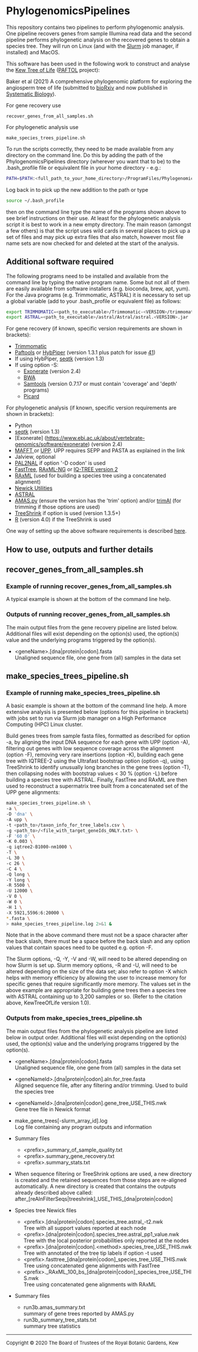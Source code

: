 
#  PhylogenomicsPipelines

This repository contains two pipelines to perform phylogenomic analysis. One pipeline recovers genes from sample Illumina read data and the second pipeline performs phylogenetic analysis on the recovered genes to obtain a species tree. They will run on Linux (and with the [Slurm](https://slurm.schedmd.com/) job manager, if installed) and MacOS.

This software has been used in the following work to construct and analyse the [Kew Tree of Life](https://treeoflife.kew.org/) ([PAFTOL](https://www.kew.org/science/our-science/projects/plant-and-fungal-trees-of-life) project):

Baker et al (2021) A comprehensive phylogenomic platform for exploring the angiosperm tree of life (submitted to [bioRxiv](https://doi.org/10.1101/2021.02.22.431589) and now published in [Systematic Biology](https://doi.org/10.1093/sysbio/syab035)).

For gene recovery use
```
recover_genes_from_all_samples.sh
```
For phylogenetic analysis use
```
make_species_trees_pipeline.sh
```
To run the scripts correctly, they need to be made available from any directory on the command line. Do this by adding the path of the PhylogenomicsPipelines directory (wherever you want that to be) to the .bash_profile file or equivalent file in your home directory - e.g.:
```bash
PATH=$PATH:<full_path_to_your_home_directory>/ProgramFiles/PhylogenomicsPipelines
```
Log back in to pick up the new addition to the path or type
```bash
source ~/.bash_profile
```
then on the command line type the name of the programs shown above to see brief instructions on their use. At least for the phylogenetic analysis script it is best to work in a new empty directory. The main reason (amongst a few others) is that the  script uses wild cards in several places to pick up a set of files and may pick up extra files that also match, however most file name sets are now checked for and deleted at the start of the analysis.  
 
##  Additional software required
The following programs need to be installed and available from the command line by typing the native program name. Some but not all of them are easily available from software installers (e.g. bioconda, brew, apt, yum). For the Java programs (e.g. Trimmomatic, ASTRAL) it is necessary to set up a global variable (add to your .bash_profile or equivalent file) as follows:
```bash
export TRIMMOMATIC=<path_to_executable>/Trimmomatic-<VERSION>/trimmomatic-<VERSION>.jar
export ASTRAL=<path_to_executable>/astral/Astral/astral.<VERSION>.jar
```

For gene recovery (if known, specific version requirements are shown in brackets):
* [Trimmomatic](http://www.usadellab.org/cms/?page=trimmomatic)
* [Paftools](https://github.com/RBGKew/pypaftol) or [HybPiper](https://github.com/mossmatters/HybPiper) (version 1.3.1 plus patch for issue [41](https://github.com/mossmatters/HybPiper/issues/41))
* If using HybPiper, [seqtk](https://github.com/lh3/seqtk) (version 1.3)
* If using option -S:
  * [Exonerate](https://www.ebi.ac.uk/about/vertebrate-genomics/software/exonerate) (version 2.4)
  * [BWA](http://bio-bwa.sourceforge.net)
  * [Samtools](http://www.htslib.org) (version 0.7.17 or must contain 'coverage' and 'depth' programs)
  * [Picard](https://broadinstitute.github.io/picard)

For phylogenetic analysis (if known, specific version requirements are shown in brackets):
* Python
* [seqtk](https://github.com/lh3/seqtk) (version 1.3)
* [Exonerate] (https://www.ebi.ac.uk/about/vertebrate-genomics/software/exonerate) (version 2.4)
* [MAFFT ](https://mafft.cbrc.jp/alignment/software/) or [UPP](https://github.com/smirarab/sepp/blob/master/README.UPP.md). UPP requires SEPP and PASTA as explained in the link
* Jalview, optional
* [PAL2NAL](http://www.bork.embl.de/pal2nal/) if option '-D codon' is used
* [FastTree](http://www.microbesonline.org/fasttree/), [RAxML-NG](https://github.com/amkozlov/raxml-ng) or [IQ-TREE version 2](http://www.iqtree.org)
* [RAxML](https://github.com/stamatak/standard-RAxML) (used for building a species tree using a concatenated alignment)
* [Newick Utilities](http://cegg.unige.ch/newick_utils)
* [ASTRAL](https://github.com/smirarab/ASTRAL)
* [AMAS.py](https://github.com/marekborowiec/AMAS) (ensure the version has the 'trim' option) and/or [trimAl](http://trimal.cgenomics.org/) (for trimming if those options are used)
* [TreeShrink](https://github.com/uym2/TreeShrink) if option is used (version 1.3.5+)
* [R](https://www.r-project.org/) (version 4.0)  if the TreeShrink <!--or trimAl are--> is used

One way of setting up the above software requirements is described [here](https://github.com/baileyp1/PhylogenomicsPipelines/blob/update_dev/Species_Tree_Readme.md). 
 
## How to use, outputs and further details  
## recover_genes_from_all_samples.sh
### Example of running recover_genes_from_all_samples.sh
A typical example is shown at the bottom of the command line help.<br>
### Outputs of running recover_genes_from_all_samples.sh
The main output files from the gene recovery pipeline are listed below. Additional files will exist depending on the option(s) used, the option(s) value and the underlying programs triggered by the option(s).

* \<geneName\>.[dna|protein|codon].fasta<br>
  Unaligned sequence file, one gene from (all) samples in the data set<br>
  
## make_species_trees_pipeline.sh 
### Example of running make_species_trees_pipeline.sh 
A basic example is shown at the bottom of the command line help. A more extensive analysis is presented below (options for this pipeline in brackets) with jobs set to run via Slurm job manager on a High Performance Computing (HPC) Linux cluster. 

Build genes trees from sample fasta files, formatted as described for option -a, by aligning the input DNA sequence for each gene with UPP (option -A),  filtering out genes with low sequence coverage across the alignment (option -F), removing very rare insertions (option -K), building each gene tree with IQTREE-2 using the Ultrafast bootstrap option (option -q), using TreeShrink to identify unusually long branches in the gene trees (option -T), then collapsing nodes with bootstrap values < 30 % (option -L) before building a species tree with ASTRAL. Finally, FastTree and RAxML are then used to reconstruct a supermatrix tree built from a concatenated set of the UPP gene alignments:
```bash
make_species_trees_pipeline.sh \
-a \
-D 'dna' \
-A upp \
-t <path_to>/taxon_info_for_tree_labels.csv \
-g <path_to>/<file_with_target_geneIds_ONLY.txt> \
-F '60 0' \
-K 0.003 \
-q iqtree2-B1000-nm1000 \
-T \
-L 30 \
-c 26 \
-C 4 \
-Q long \
-Y long \
-R 5500 \
-U 12000 \
-V 0 \
-W 0 \
-H 1 \
-X 5921,5596:6:20000 \
*.fasta \
> make_species_trees_pipeline.log 2>&1 &
```
Note that in the above command there must not be a space character after the back slash, there must be a space before the back slash and any option values that contain spaces need to be quoted e.g. option -F. 

The Slurm options, -Q, -Y, -V and -W, will need to be altered depending on how Slurm is set up. Slurm memory options, -R and -U, will need to be altered depending on the size of the data set; also refer to option -X which helps with memory efficiency by  allowing the user to increase memory for specific genes that require significantly more memory. The values set in the above example are appropriate for building gene trees then a species tree with ASTRAL containing up to 3,200 samples or so. (Refer to the citation above, KewTreeOfLife version 1.0). 

### Outputs from make_species_trees_pipeline.sh  
The main output files from the phylogenetic analysis pipeline are listed below in output order. Additional files will exist depending on the option(s) used, the option(s) value and the underlying programs triggered by the option(s).

* \<geneName\>.[dna|protein|codon].fasta<br>
  Unaligned sequence file, one gene from (all) samples in the data set<br>
  
* \<geneNameId\>.[dna|protein|codon].aln.for_tree.fasta<br>
  Aligned sequence file, after any filtering and/or trimming. Used to build the species tree

* \<geneNameId\>.[dna|protein|codon].gene_tree_USE_THIS.nwk<br>
  Gene tree file in Newick format
  
* make_gene_trees[-slurm_array_id].log<br>
  Log file containing any program outputs and information 

* Summary files

  * \<prefix>_summary_of_sample_quality.txt
  * \<prefix\>.summary_gene_recovery.txt
  * \<prefix>.summary_stats.txt

* When sequence filtering or TreeShrink options are used, a new directory is created and the retained sequences from those steps are re-aligned automatically. A new directory is created that contains the outputs already described above called:<br>
  after_[reAlnFilterSeqs|treeshrink]\_USE\_THIS_[dna|protein|codon]
 <!-- 
      * run3b_dna_gene_trees_for_coelescence_phylo_bs_less_30_rmed.nwk - present the new file now   -->

* Species tree Newick files
  * \<prefix>.[dna|protein|codon].species\_tree.astral_-t2.nwk<br>
  Tree with all support values reported at each node
  * \<prefix>.[dna|protein|codon].species\_tree.astral_pp1_value.nwk<br>
 Tree with the local posterior probabilities only reported at the nodes
  * \<prefix>.[dna|protein|codon].\<method>.species_tree_USE_THIS.nwk<br>
  Tree with annotated of the tree tip labels if option -t used<br>
  * \<prefix>.fasttree_[dna|protein|codon]_species_tree_USE_THIS.nwk<br>
 Tree using concatenated gene alignments with FastTree
  * \<prefix>.\_RAxML_100\_bs_[dna|protein|codon]_species_tree_USE_THIS.nwk<br>
 Tree using concatenated gene alignments with RAxML
 
* Summary files<br>
  * run3b.amas_summary.txt<br>
    summary of gene trees reported by AMAS.py
  * run3b_summary_tree_stats.txt<br>
    summary tree statistics
---
<span style="font-size:small;">Copyright © 2020 The Board of Trustees of the Royal Botanic Gardens, Kew</span>




